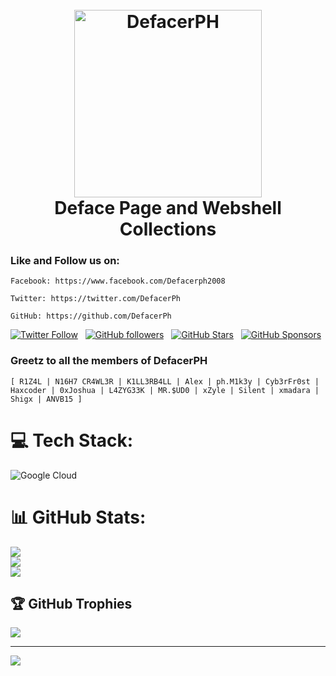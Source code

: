 <h1 align="center">
  <br>
  <a href="https://defacerph.neocities.org"><img src="https://defacerph.neocities.org/assets/img/logo.gif" hight="200" width="300" alt="DefacerPH"></a>
  <br>
  Deface Page and Webshell Collections
  <br>
</h1>

### Like and Follow us on:

```
Facebook: https://www.facebook.com/Defacerph2008
```
```
Twitter: https://twitter.com/DefacerPh
```
```
GitHub: https://github.com/DefacerPh
```

[![Twitter Follow](https://img.shields.io/twitter/follow/DefacerPh?color=1DA1F2&logo=twitter&style=for-the-badge)](https://twitter.com/intent/follow?original_referer=https%3A%2F%2Fgithub.com%2FDefacerPh&screen_name=DefacerPh) &nbsp; [![GitHub followers](https://img.shields.io/github/followers/ANVB15?logo=GitHub&style=for-the-badge)](https://github.com/ANVB15) &nbsp; [![GitHub Stars](https://img.shields.io/github/stars/ANVB15?logo=github&style=for-the-badge)](https://github.com/ANVB15) &nbsp; [![GitHub Sponsors](https://img.shields.io/github/sponsors/ANVB15?color=BF4B8A&logo=githubsponsors&style=for-the-badge&label=Sponsor%20on%20Github)](https://github.com/sponsors/ANVB15)


### Greetz to all the members of DefacerPH

```
[ R1Z4L | N16H7 CR4WL3R | K1LL3RB4LL | Alex | ph.M1k3y | Cyb3rFr0st | Haxcoder | 0xJoshua | L4ZYG33K | MR.$UD0 | xZyle | Silent | xmadara | Shigx | ANVB15 ]
``` 

<!--  -->


# 💻 Tech Stack:
![Google Cloud](https://img.shields.io/badge/Google%20Cloud-%234285F4.svg?style=for-the-badge&logo=google-cloud&logoColor=white)
# 📊 GitHub Stats:
![](https://github-readme-stats.vercel.app/api?username=ANVB15&theme=radical&hide_border=false&include_all_commits=true&count_private=true)<br/>
![](https://github-readme-streak-stats.herokuapp.com/?user=ANVB15&theme=radical&hide_border=false)<br/>
![](https://github-readme-stats.vercel.app/api/top-langs/?username=ANVB15&theme=radical&hide_border=false&include_all_commits=true&count_private=true&layout=compact)

## 🏆 GitHub Trophies
![](https://github-profile-trophy.vercel.app/?username=ANVB15&theme=matrix&no-frame=false&no-bg=true&margin-w=4)

---
[![](https://visitcount.itsvg.in/api?id=ANVB15&icon=2&color=12)](https://visitcount.itsvg.in)

<!-- Proudly created with GPRM ( https://gprm.itsvg.in ) -->
